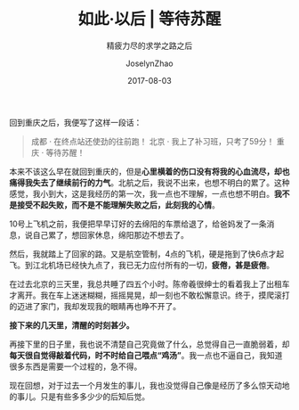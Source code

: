 ﻿---
layout:     post
title:      如此·以后 | 等待苏醒
subtitle:   精疲力尽的求学之路之后
date:       2017-08-03
author:     JoselynZhao
header-img: img/home-bg-o.jpg
catalog: true
tags:
    - 如此·以后
---


回到重庆之后，我便写了这样一段话：
>成都 · 在终点站还使劲的往前跑！ 
北京 · 我上了补习班，只考了59分！ 
重庆 · 等待苏醒！

本来不该这么早在就回到重庆的，但是**心里横着的伤口没有将我的心血流尽，却也痛得我失去了继续前行的力气**。北航之后，我说不出来，也想不明白的累了。这种感觉，我小到大，这是我经历的第一次，我一点也不理解，一点也想不明白。**我不是接受不起失败，而不是不能理解失败之后，此刻我的心情**。

10号上飞机之前，我便把早早订好的去绵阳的车票给退了，给爸妈发了一条消息，说自己累了，想回家休息，绵阳那边不想去了。

然后，我就踏上了回家的路。又是航空管制，4点的飞机，硬是拖到了快6点才起飞。到江北机场已经快九点了，我已无力应付所有的一切，**疲倦，甚是疲倦**。

在过去北京的三天里，我总共睡了四五个小时。陈帝羲很绅士的看着我上了出租车才离开。我在车上迷迷糊糊，摇摇晃晃，却一刻也不敢松懈意识。终于，摸爬滚打的迈进了家门，我却发现我的眼睛再也睁不开了。

**接下来的几天里，清醒的时刻甚少。**

再接下里的日子里，我也说不清楚自己究竟做了什么，总觉得自己一直脆弱着，却**每天很自觉得敲着代码，时不时给自己喂点“鸡汤”**。我一点也不逼自己，我知道很多东西是需要一个过程的，急不得。

现在回想，对于过去一个月发生的事儿，我也没觉得自己像是经历了多么惊天动地的事儿。只是有些多多少少的后知后觉。

